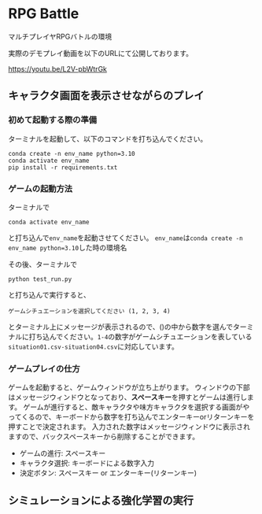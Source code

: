 # RPG Battle
マルチプレイヤRPGバトルの環境

実際のデモプレイ動画を以下のURLにて公開しております。

https://youtu.be/L2V-pbWtrGk


## キャラクタ画面を表示させながらのプレイ

### 初めて起動する際の準備
ターミナルを起動して、以下のコマンドを打ち込んでください。

```
conda create -n env_name python=3.10
conda activate env_name
pip install -r requirements.txt
```

### ゲームの起動方法
ターミナルで 
```
conda activate env_name
```
と打ち込んで`env_name`を起動させてください。
`env_name`は`conda create -n env_name python=3.10`した時の環境名

その後、ターミナルで
```
python test_run.py
```
と打ち込んで実行すると、
```
ゲームシチュエーションを選択してください (1, 2, 3, 4)
```
とターミナル上にメッセージが表示されるので、()の中から数字を選んでターミナルに打ち込んでください。`1-4`の数字がゲームシチュエーションを表している`situation01.csv-situation04.csv`に対応しています。


### ゲームプレイの仕方
ゲームを起動すると、ゲームウィンドウが立ち上がります。
ウィンドウの下部はメッセージウィンドウとなっており、**スペースキー**を押すとゲームは進行します。
ゲームが進行すると、敵キャラクタや味方キャラクタを選択する画面がやってくるので、キーボードから数字を打ち込んでエンターキーorリターンキーを押すことで決定されます。
入力された数字はメッセージウィンドウに表示されますので、バックスペースキーから削除することができます。

* ゲームの進行: スペースキー
* キャラクタ選択: キーボードによる数字入力
* 決定ボタン: スペースキー or エンターキー(リターンキー)

## シミュレーションによる強化学習の実行